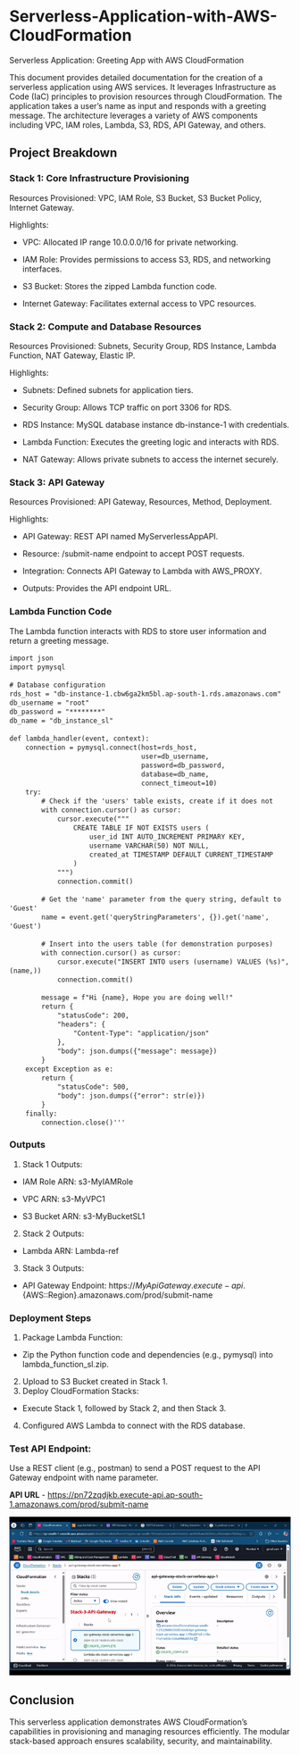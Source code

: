 # Serverless-Application-with-AWS-CloudFormation
Serverless Application: Greeting App with AWS CloudFormation

This document provides detailed documentation for the creation of a serverless application using AWS services. It leverages Infrastructure as Code (IaC) principles to provision resources through CloudFormation. The application takes a user’s name as input and responds with a greeting message. The architecture leverages a variety of AWS components including VPC, IAM roles, Lambda, S3, RDS, API Gateway, and others.


## Project Breakdown

### Stack 1: Core Infrastructure Provisioning

Resources Provisioned: VPC, IAM Role, S3 Bucket, S3 Bucket Policy, Internet Gateway.

Highlights:

- VPC: Allocated IP range 10.0.0.0/16 for private networking.

- IAM Role: Provides permissions to access S3, RDS, and networking interfaces.

- S3 Bucket: Stores the zipped Lambda function code.

- Internet Gateway: Facilitates external access to VPC resources.

### Stack 2: Compute and Database Resources

Resources Provisioned: Subnets, Security Group, RDS Instance, Lambda Function, NAT Gateway, Elastic IP.

Highlights:

- Subnets: Defined subnets for application tiers.

- Security Group: Allows TCP traffic on port 3306 for RDS.

- RDS Instance: MySQL database instance db-instance-1 with credentials.

- Lambda Function: Executes the greeting logic and interacts with RDS.

- NAT Gateway: Allows private subnets to access the internet securely.

### Stack 3: API Gateway

Resources Provisioned: API Gateway, Resources, Method, Deployment.

Highlights:

- API Gateway: REST API named MyServerlessAppAPI.

- Resource: /submit-name endpoint to accept POST requests.

- Integration: Connects API Gateway to Lambda with AWS_PROXY.

- Outputs: Provides the API endpoint URL.

### Lambda Function Code

The Lambda function interacts with RDS to store user information and return a greeting message.

    import json
    import pymysql
    
    # Database configuration
    rds_host = "db-instance-1.cbw6ga2km5bl.ap-south-1.rds.amazonaws.com"
    db_username = "root"
    db_password = "********"
    db_name = "db_instance_sl"
    
    def lambda_handler(event, context):
        connection = pymysql.connect(host=rds_host,
                                     user=db_username,
                                     password=db_password,
                                     database=db_name,
                                     connect_timeout=10)
        try:
            # Check if the 'users' table exists, create if it does not
            with connection.cursor() as cursor:
                cursor.execute("""
                    CREATE TABLE IF NOT EXISTS users (
                        user_id INT AUTO_INCREMENT PRIMARY KEY,
                        username VARCHAR(50) NOT NULL,
                        created_at TIMESTAMP DEFAULT CURRENT_TIMESTAMP
                    )
                """)
                connection.commit()
            
            # Get the 'name' parameter from the query string, default to 'Guest'
            name = event.get('queryStringParameters', {}).get('name', 'Guest')
            
            # Insert into the users table (for demonstration purposes)
            with connection.cursor() as cursor:
                cursor.execute("INSERT INTO users (username) VALUES (%s)", (name,))
                connection.commit()
            
            message = f"Hi {name}, Hope you are doing well!"
            return {
                "statusCode": 200,
                "headers": {
                    "Content-Type": "application/json"
                },
                "body": json.dumps({"message": message})
            }
        except Exception as e:
            return {
                "statusCode": 500,
                "body": json.dumps({"error": str(e)})
            }
        finally:
            connection.close()'''


### Outputs

1. Stack 1 Outputs:

- IAM Role ARN: s3-MyIAMRole

- VPC ARN: s3-MyVPC1

- S3 Bucket ARN: s3-MyBucketSL1

2. Stack 2 Outputs:

- Lambda ARN: Lambda-ref

3. Stack 3 Outputs:

- API Gateway Endpoint: https://${MyApiGateway}.execute-api.${AWS::Region}.amazonaws.com/prod/submit-name

### Deployment Steps

1. Package Lambda Function:
- Zip the Python function code and dependencies (e.g., pymysql) into lambda_function_sl.zip.
2. Upload to S3 Bucket created in Stack 1.
3. Deploy CloudFormation Stacks:
- Execute Stack 1, followed by Stack 2, and then Stack 3.
4. Configured AWS Lambda to connect with the RDS database.

### Test API Endpoint:

Use a REST client (e.g., postman) to send a POST request to the API Gateway endpoint with name parameter.

**API URL** - https://pn72zqdjkb.execute-api.ap-south-1.amazonaws.com/prod/submit-name

![Testing Serverless Application](https://raw.githubusercontent.com/kuldeep1101/Serverless-Application-with-AWS-CloudFormation/master/Testing%20-%20Serverless%20Application.gif)

## Conclusion

This serverless application demonstrates AWS CloudFormation’s capabilities in provisioning and managing resources efficiently. The modular stack-based approach ensures scalability, security, and maintainability.
